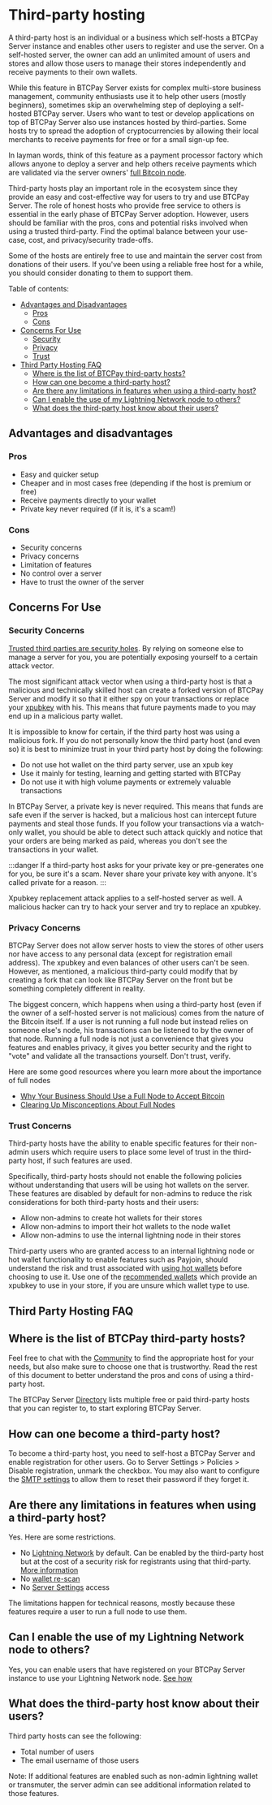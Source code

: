 # Third-party hosting

A third-party host is an individual or a business which self-hosts a BTCPay Server instance and enables other users to register and use the server. On a self-hosted server, the owner can add an unlimited amount of users and stores and allow those users to manage their stores independently and receive payments to their own wallets.

While this feature in BTCPay Server exists for complex multi-store business management, community enthusiasts use it to help other users (mostly beginners), sometimes skip an overwhelming step of deploying a self-hosted BTCPay server. Users who want to test or develop applications on top of BTCPay Server also use instances hosted by third-parties. Some hosts try to spread the adoption of cryptocurrencies by allowing their local merchants to receive payments for free or for a small sign-up fee.

In layman words, think of this feature as a payment processor factory which allows anyone to deploy a server and help others receive payments which are validated via the server owners' [full Bitcoin node](https://en.bitcoin.it/wiki/Full_node).

Third-party hosts play an important role in the ecosystem since they provide an easy and cost-effective way for users to try and use BTCPay Server. The role of honest hosts who provide free service to others is essential in the early phase of BTCPay Server adoption. However, users should be familiar with the pros, cons and potential risks involved when using a trusted third-party. Find the optimal balance between your use-case, cost, and privacy/security trade-offs.

Some of the hosts are entirely free to use and maintain the server cost from donations of their users. If you've been using a reliable free host for a while, you should consider donating to them to support them.

Table of contents:
- [Advantages and Disadvantages](#advantages-and-disadvantages)
   - [Pros](#pros)
   - [Cons](#cons)
- [Concerns For Use](#concerns-for-use)
   - [Security](#security-concerns)
   - [Privacy](#privacy-concerns)
   - [Trust](#trust-concerns)
- [Third Party Hosting FAQ](#third-party-hosting-faq)
  - [Where is the list of BTCPay third-party hosts?](#where-is-the-list-of-btcpay-third-party-hosts)
  - [How can one become a third-party host?](#how-can-one-become-a-third-party-host)
  - [Are there any limitations in features when using a third-party host?](#are-there-any-limitations-in-features-when-using-a-third-party-host)
  - [Can I enable the use of my Lightning Network node to others?](#can-i-enable-the-use-of-my-lightning-network-node-to-others)
  - [What does the third-party host know about their users?](#what-does-the-third-party-host-know-about-their-users)

## Advantages and disadvantages

### Pros
* Easy and quicker setup
* Cheaper and in most cases free (depending if the host is premium or free)
* Receive payments directly to your wallet
* Private key never required (if it is, it's a scam!)

### Cons
* Security concerns
* Privacy concerns
* Limitation of features
* No control over a server
* Have to trust the owner of the server

## Concerns For Use

### Security Concerns
[Trusted third parties are security holes](https://nakamotoinstitute.org/trusted-third-parties/#selection-7.6-6.2). By relying on someone else to manage a server for you, you are potentially exposing yourself to a certain attack vector.

The most significant attack vector when using a third-party host is that a malicious and technically skilled host can create a forked version of BTCPay Server and modify it so that it either spy on your transactions or replace your [xpubkey](https://en.bitcoin.it/wiki/Deterministic_wallet_tools#Risks_of_Sharing_an_Extended_Public_Key_.28xpub.29) with his. This means that future payments made to you may end up in a malicious party wallet. 

It is impossible to know for certain, if the third party host was using a malicious fork. If you do not personally know the third party host (and even so) it is best to minimize trust in your third party host by doing the following:

- Do not use hot wallet on the third party server, use an xpub key
- Use it mainly for testing, learning and getting started with BTCPay
- Do not use it with high volume payments or extremely valuable transactions 

In BTCPay Server, a private key is never required. This means that funds are safe even if the server is hacked, but a malicious host can intercept future payments and steal those funds. If you follow your transactions via a watch-only wallet, you should be able to detect such attack quickly and notice that your orders are being marked as paid, whereas you don't see the transactions in your wallet.

:::danger
If a third-party host asks for your private key or pre-generates one for you, be sure it's a scam. Never share your private key with anyone. It's called private for a reason. 
:::

Xpubkey replacement attack applies to a self-hosted server as well. A malicious hacker can try to hack your server and try to replace an xpubkey.

### Privacy Concerns
BTCPay Server does not allow server hosts to view the stores of other users nor have access to any personal data (except for registration email address). The xpubkey and even balances of other users can't be seen. However, as mentioned, a malicious third-party could modify that by creating a fork that can look like BTCPay Server on the front but be something completely different in reality.

The biggest concern, which happens when using a third-party host (even if the owner of a self-hosted server is not malicious) comes from the nature of the Bitcoin itself. If a user is not running a full node but instead relies on someone else's node, his transactions can be listened to by the owner of that node. Running a full node is not just a convenience that gives you features and enables privacy, it gives you better security and the right to "vote" and validate all the transactions yourself. Don't trust, verify.

Here are some good resources where you learn more about the importance of full nodes

* [Why Your Business Should Use a Full Node to Accept Bitcoin](https://en.bitcoin.it/wiki/Why_Your_Business_Should_Use_a_Full_Node_to_Accept_Bitcoin)
* [Clearing Up Misconceptions About Full Nodes](https://en.bitcoin.it/wiki/Clearing_Up_Misconceptions_About_Full_Nodes)

### Trust Concerns
Third-party hosts have the ability to enable specific features for their non-admin users which require users to place some level of trust in the third-party host, if such features are used.

Specifically, third-party hosts should not enable the following policies without understanding that users will be using hot wallets on the server. These features are disabled by default for non-admins to reduce the risk considerations for both third-party hosts and their users:

- Allow non-admins to create hot wallets for their stores
- Allow non-admins to import their hot wallets to the node wallet
- Allow non-admins to use the internal lightning node in their stores

Third-party users who are granted access to an internal lightning node or hot wallet functionality to enable features such as Payjoin, should understand the risk and trust associated with [using hot wallets](./HotWallet.md) before choosing to use it. Use one of the [recommended wallets](./WalletSetup.md) which provide an xpubkey to use in your store, if you are unsure which wallet type to use.

## Third Party Hosting FAQ

## Where is the list of BTCPay third-party hosts?

Feel free to chat with the [Community](./Community.md) to find the appropriate host for your needs, but also make sure to choose one that is trustworthy. Read the rest of this document to better understand the pros and cons of using a third-party host.

The BTCPay Server [Directory](https://directory.btcpayserver.org/filter/hosts) lists multiple free or paid third-party hosts that you can register to, to start exploring BTCPay Server.

## How can one become a third-party host?
To become a third-party host, you need to self-host a BTCPay Server and enable registration for other users.
Go to Server Settings > Policies > Disable registration, unmark the checkbox. You may also want to configure the [SMTP settings](./FAQ/FAQ-ServerSettings.md#how-to-configure-smtp-settings-in-btcpay) to allow them to reset their password if they forget it.

## Are there any limitations in features when using a third-party host?
Yes. Here are some restrictions.
* No [Lightning Network](./LightningNetwork.md) by default. Can be enabled by the third-party host but at the cost of a security risk for registrants using that third-party. [More information](#can-i-enable-the-use-of-my-lightning-network-node-to-others)
* No [wallet re-scan](./FAQ/FAQ-Wallet.md#what-is-wallet-re-scan-in-btcpay)
* No [Server Settings](./Walkthrough.md#server-settings) access

The limitations happen for technical reasons, mostly because these features require a user to run a full node to use them.

## Can I enable the use of my Lightning Network node to others?

Yes, you can enable users that have registered on your BTCPay Server instance to use your Lightning Network node.
[See how](./FAQ/FAQ-LightningNetwork.md#how-many-users-can-use-lightning-network-in-btcpay)

## What does the third-party host know about their users?
Third party hosts can see the following:

- Total number of users
- The email username of those users

Note: If additional features are enabled such as non-admin lightning wallet or transmuter, the server admin can see additional information related to those features. 


